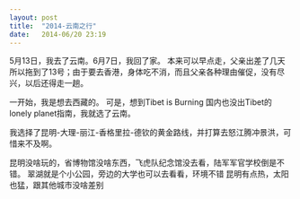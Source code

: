 ```yaml
---
layout: post
title:  "2014-云南之行"
date:   2014-06/20 23:19
---
```

5月13日，我去了云南。6月7日，我回了家。
本来可以早点走，父亲出差了几天所以拖到了13号；由于要去香港，身体吃不消，而且父亲各种理由催促，没有尽兴，以后还得走一趟。

一开始，我是想去西藏的。
可是，想到Tibet is Burning
国内也没出Tibet的lonely planet指南，我就选了云南。

我选择了昆明-大理-丽江-香格里拉-德钦的黄金路线，并打算去怒江腾冲景洪，可惜来不及啊。

昆明没啥玩的，省博物馆没啥东西，飞虎队纪念馆没去看，陆军军官学校倒是不错。
翠湖就是个小公园，旁边的大学也可以去看看，环境不错
昆明有点热，太阳也猛，跟其他城市没啥差别
